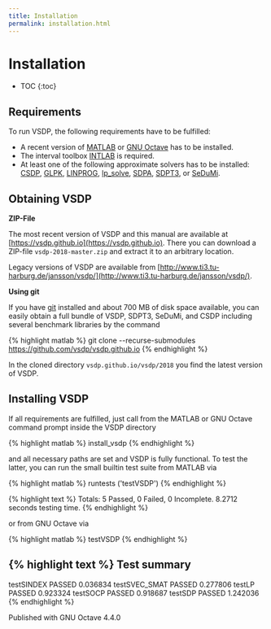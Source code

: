 ```yaml
---
title: Installation
permalink: installation.html
---
```


# Installation


* TOC
{:toc}


## Requirements

To run VSDP, the following requirements have to be fulfilled:

* A recent version of [MATLAB](http://www.mathworks.com/products/matlab/) or
  [GNU Octave](http://www.octave.org/) has to be installed.
* The interval toolbox [INTLAB](http://www.ti3.tu-harburg.de/rump/intlab/) is
  required.
* At least one of the following approximate solvers has to be installed:
  [CSDP](https://github.com/coin-or/Csdp),
  [GLPK](https://www.gnu.org/software/glpk/),
  [LINPROG](https://www.mathworks.com/help/optim/ug/linprog.html),
  [lp_solve](https://lpsolve.sourceforge.io),
  [SDPA](https://sdpa.sourceforge.io),
  [SDPT3](https://github.com/sqlp/sdpt3), or
  [SeDuMi](https://github.com/sqlp/sedumi).


## Obtaining VSDP

**ZIP-File**

The most recent version of VSDP and this manual are available at
[https://vsdp.github.io](https://vsdp.github.io).  There you can download a ZIP-file
`vsdp-2018-master.zip` and extract it to an arbitrary location.

Legacy versions of VSDP are available from
[http://www.ti3.tu-harburg.de/jansson/vsdp/](http://www.ti3.tu-harburg.de/jansson/vsdp/).

**Using git**

If you have [git](https://git-scm.com/) installed and about 700 MB of disk
space available, you can easily obtain a full bundle of VSDP, SDPT3, SeDuMi,
and CSDP including several benchmark libraries by the command

{% highlight matlab %}
 git clone --recurse-submodules https://github.com/vsdp/vsdp.github.io
{% endhighlight %}

In the cloned directory `vsdp.github.io/vsdp/2018` you find the latest version
of VSDP.

## Installing VSDP

If all requirements are fulfilled, just call from the MATLAB or GNU Octave
command prompt inside the VSDP directory

{% highlight matlab %}
install_vsdp
{% endhighlight %}

and all necessary paths are set and VSDP is fully functional.  To test the
latter, you can run the small builtin test suite from MATLAB via

{% highlight matlab %}
runtests ('testVSDP')
{% endhighlight %}

{% highlight text %}
Totals:
   5 Passed, 0 Failed, 0 Incomplete.
   8.2712 seconds testing time.
{% endhighlight %}

or from GNU Octave via

{% highlight matlab %}
testVSDP
{% endhighlight %}

{% highlight text %}
Test summary
------------

testSINDEX      PASSED  0.036834
testSVEC_SMAT   PASSED  0.277806
testLP          PASSED  0.923324
testSOCP        PASSED  0.918687
testSDP         PASSED  1.242036
{% endhighlight %}


Published with GNU Octave 4.4.0
